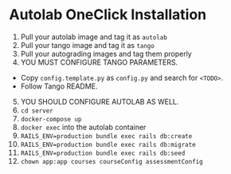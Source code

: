 # Autolab OneClick Installation

1. Pull your autolab image and tag it as `autolab`
2. Pull your tango image and tag it as `tango`
3. Pull your autograding images and tag them properly
4. YOU MUST CONFIGURE TANGO PARAMETERS.
  - Copy `config.template.py` as `config.py` and search for `<TODO>`.
  - Follow Tango README.
5. YOU SHOULD CONFIGURE AUTOLAB AS WELL.
4. `cd server`
5. `docker-compose up`
6. `docker exec` into the autolab container
7. `RAILS_ENV=production bundle exec rails db:create`
8. `RAILS_ENV=production bundle exec rails db:migrate`
9. `RAILS_ENV=production bundle exec rails db:seed`
10. `chown app:app courses courseConfig assessmentConfig`
